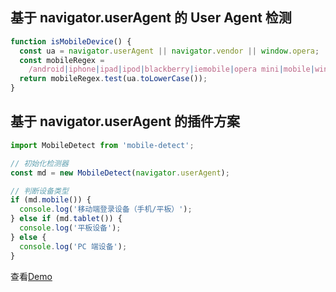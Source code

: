## 基于 navigator.userAgent 的 User Agent 检测 ‌

```js
function isMobileDevice() {
  const ua = navigator.userAgent || navigator.vendor || window.opera;
  const mobileRegex =
    /android|iphone|ipad|ipod|blackberry|iemobile|opera mini|mobile|windows phone|phone|webos|kindle|tablet/i;
  return mobileRegex.test(ua.toLowerCase());
}
```

## 基于 navigator.userAgent 的插件方案

```js
import MobileDetect from 'mobile-detect';

// 初始化检测器
const md = new MobileDetect(navigator.userAgent);

// 判断设备类型
if (md.mobile()) {
  console.log('移动端登录设备（手机/平板）');
} else if (md.tablet()) {
  console.log('平板设备');
} else {
  console.log('PC 端设备');
}
```

查看[Demo](https://hgoebl.github.io/mobile-detect.js/check/)
